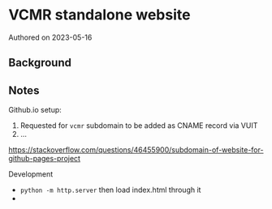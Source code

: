 # VCMR standalone website

Authored on 2023-05-16

## Background



## Notes

Github.io setup:

1. Requested for `vcmr` subdomain to be added as CNAME record via VUIT
2. ...

https://stackoverflow.com/questions/46455900/subdomain-of-website-for-github-pages-project 



Development

* `python -m http.server` then load index.html through it
* 



